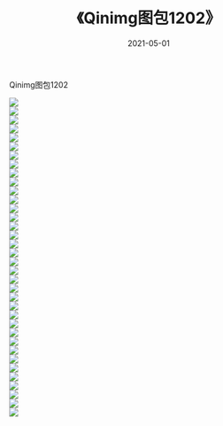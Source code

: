 ﻿---
layout: post
title:  《Qinimg图包1202》
date:   2021-05-01
img: http://imgx.orgx.ga/Qinimg图包/Qinimg图包1202/000.jpg
categories: [美女, 清纯, 唯美]
---

Qinimg图包1202

 ![](http://imgx.orgx.ga/Qinimg图包/Qinimg图包1202/001.jpg) <br>![](http://imgx.orgx.ga/Qinimg图包/Qinimg图包1202/002.jpg) <br>![](http://imgx.orgx.ga/Qinimg图包/Qinimg图包1202/003.jpg) <br>![](http://imgx.orgx.ga/Qinimg图包/Qinimg图包1202/004.jpg) <br>![](http://imgx.orgx.ga/Qinimg图包/Qinimg图包1202/005.jpg) <br>![](http://imgx.orgx.ga/Qinimg图包/Qinimg图包1202/006.jpg) <br>![](http://imgx.orgx.ga/Qinimg图包/Qinimg图包1202/007.jpg) <br>![](http://imgx.orgx.ga/Qinimg图包/Qinimg图包1202/008.jpg) <br>![](http://imgx.orgx.ga/Qinimg图包/Qinimg图包1202/009.jpg) <br>![](http://imgx.orgx.ga/Qinimg图包/Qinimg图包1202/010.jpg) <br>![](http://imgx.orgx.ga/Qinimg图包/Qinimg图包1202/011.jpg) <br>![](http://imgx.orgx.ga/Qinimg图包/Qinimg图包1202/012.jpg) <br>![](http://imgx.orgx.ga/Qinimg图包/Qinimg图包1202/013.jpg) <br>![](http://imgx.orgx.ga/Qinimg图包/Qinimg图包1202/014.jpg) <br>![](http://imgx.orgx.ga/Qinimg图包/Qinimg图包1202/015.jpg) <br>![](http://imgx.orgx.ga/Qinimg图包/Qinimg图包1202/016.jpg) <br>![](http://imgx.orgx.ga/Qinimg图包/Qinimg图包1202/017.jpg) <br>![](http://imgx.orgx.ga/Qinimg图包/Qinimg图包1202/018.jpg) <br>![](http://imgx.orgx.ga/Qinimg图包/Qinimg图包1202/019.jpg) <br>![](http://imgx.orgx.ga/Qinimg图包/Qinimg图包1202/020.jpg) <br>![](http://imgx.orgx.ga/Qinimg图包/Qinimg图包1202/021.jpg) <br>![](http://imgx.orgx.ga/Qinimg图包/Qinimg图包1202/022.jpg) <br>![](http://imgx.orgx.ga/Qinimg图包/Qinimg图包1202/023.jpg) <br>![](http://imgx.orgx.ga/Qinimg图包/Qinimg图包1202/024.jpg) <br>![](http://imgx.orgx.ga/Qinimg图包/Qinimg图包1202/025.jpg) <br>![](http://imgx.orgx.ga/Qinimg图包/Qinimg图包1202/026.jpg) <br>![](http://imgx.orgx.ga/Qinimg图包/Qinimg图包1202/027.jpg) <br>![](http://imgx.orgx.ga/Qinimg图包/Qinimg图包1202/028.jpg) <br>![](http://imgx.orgx.ga/Qinimg图包/Qinimg图包1202/029.jpg) <br>![](http://imgx.orgx.ga/Qinimg图包/Qinimg图包1202/030.jpg) <br>![](http://imgx.orgx.ga/Qinimg图包/Qinimg图包1202/031.jpg) <br>![](http://imgx.orgx.ga/Qinimg图包/Qinimg图包1202/032.jpg) <br>![](http://imgx.orgx.ga/Qinimg图包/Qinimg图包1202/033.jpg) <br>![](http://imgx.orgx.ga/Qinimg图包/Qinimg图包1202/034.jpg) <br>![](http://imgx.orgx.ga/Qinimg图包/Qinimg图包1202/035.jpg) <br>![](http://imgx.orgx.ga/Qinimg图包/Qinimg图包1202/036.jpg) <br>